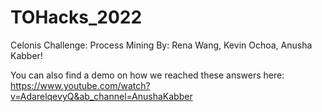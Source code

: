 # TOHacks_2022
Celonis Challenge: Process Mining
By: Rena Wang, Kevin Ochoa, Anusha Kabber!

You can also find a demo on how we reached these answers here: https://www.youtube.com/watch?v=AdarelqevyQ&ab_channel=AnushaKabber
